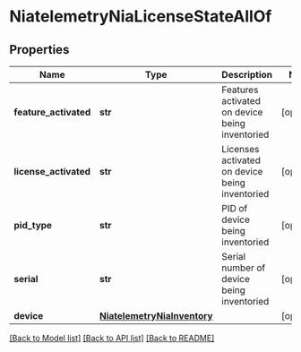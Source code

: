 # NiatelemetryNiaLicenseStateAllOf

## Properties
Name | Type | Description | Notes
------------ | ------------- | ------------- | -------------
**feature_activated** | **str** | Features activated on device being inventoried   | [optional] 
**license_activated** | **str** | Licenses activated on device being inventoried   | [optional] 
**pid_type** | **str** | PID of device being inventoried   | [optional] 
**serial** | **str** | Serial number of device being inventoried    | [optional] 
**device** | [**NiatelemetryNiaInventory**](.md) |  | [optional] 

[[Back to Model list]](../README.md#documentation-for-models) [[Back to API list]](../README.md#documentation-for-api-endpoints) [[Back to README]](../README.md)


